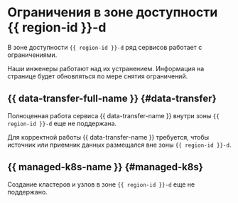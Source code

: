# Ограничения в зоне доступности {{ region-id }}-d

В зоне доступности `{{ region-id }}-d` ряд сервисов работает с ограничениями.

Наши инженеры работают над их устранением. Информация на странице будет обновляться по мере снятия ограничений.

## {{ data-transfer-full-name }} {#data-transfer}

Полноценная работа сервиса {{ data-transfer-name }} внутри зоны `{{ region-id }}-d` еще не поддержана.

Для корректной работы {{ data-transfer-name }} требуется, чтобы источник или приемник данных размещался вне зоны `{{ region-id }}-d`. 

## {{ managed-k8s-name }} {#managed-k8s}

Создание кластеров и узлов в зоне `{{ region-id }}-d` еще не поддержано.
